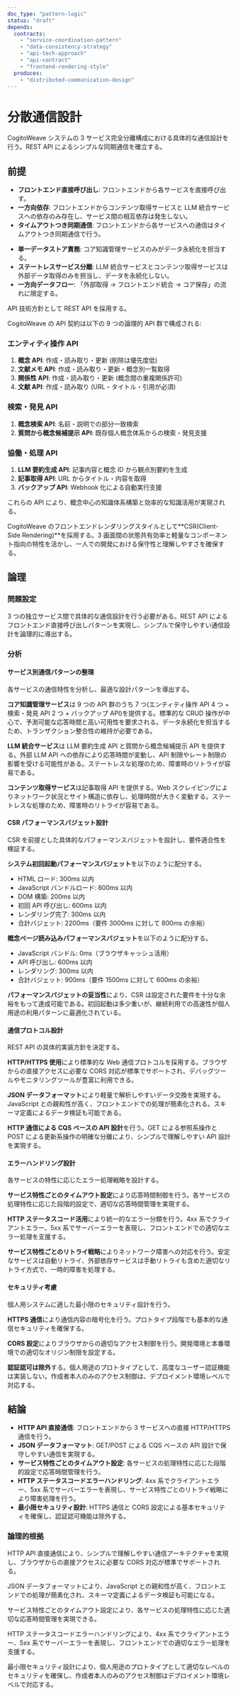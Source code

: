 ```yaml
---
doc_type: "pattern-logic"
status: "draft"
depends:
  contracts:
    - "service-coordination-pattern"
    - "data-consistency-strategy"
    - "api-tech-approach"
    - "api-contract"
    - "frontend-rendering-style"
  produces:
    - "distributed-communication-design"
---
```


# 分散通信設計

CogitoWeave システムの 3 サービス完全分離構成における具体的な通信設計を行う。REST API によるシンプルな同期通信を確立する。

## 前提

<!-- PREMISE_BEGIN: service-coordination-pattern -->

- **フロントエンド直接呼び出し**: フロントエンドから各サービスを直接呼び出す。
- **一方向依存**: フロントエンドからコンテンツ取得サービスと LLM 統合サービスへの依存のみ存在し、サービス間の相互依存は発生しない。
- **タイムアウトつき同期通信**: フロントエンドから各サービスへの通信はタイムアウトつき同期通信で行う。

<!-- PREMISE_END: service-coordination-pattern -->

<!-- PREMISE_BEGIN: data-consistency-strategy -->

- **単一データストア責務**: コア知識管理サービスのみがデータ永続化を担当する。
- **ステートレスサービス分離**: LLM 統合サービスとコンテンツ取得サービスは外部データ取得のみを担当し、データを永続化しない。
- **一方向データフロー**: 「外部取得 → フロントエンド統合 → コア保存」の流れに限定する。

<!-- PREMISE_END: data-consistency-strategy -->

<!-- PREMISE_BEGIN: api-tech-approach -->

API 技術方針として REST API を採用する。

<!-- PREMISE_END: api-tech-approach -->

<!-- PREMISE_BEGIN: api-contract -->

CogitoWeave の API 契約は以下の 9 つの論理的 API 群で構成される:

### エンティティ操作 API

1. **概念 API**: 作成・読み取り・更新 (削除は優先度低)
2. **文献メモ API**: 作成・読み取り・更新・概念別一覧取得
3. **関係性 API**: 作成・読み取り・更新 (概念間の重複関係許可)
4. **文献 API**: 作成・読み取り (URL・タイトル・引用が必須)

### 検索・発見 API

1. **概念検索 API**: 名前・説明での部分一致検索
2. **質問から概念候補提示 API**: 既存個人概念体系からの検索・発見支援

### 協働・処理 API

1. **LLM 要約生成 API**: 記事内容と概念 ID から観点別要約を生成
2. **記事取得 API**: URL からタイトル・内容を取得
3. **バックアップ API**: Webhook 化による自動実行支援

これらの API により、概念中心の知識体系構築と効率的な知識活用が実現される。

<!-- PREMISE_END: api-contract -->

<!-- PREMISE_BEGIN: frontend-rendering-style -->

CogitoWeave のフロントエンドレンダリングスタイルとして**CSR(Client-Side Rendering)**を採用する。3 画面間の状態共有効率と軽量なコンポーネント指向の特性を活かし、一人での開発における保守性と理解しやすさを確保する。

<!-- PREMISE_END: frontend-rendering-style -->

## 論理

### 問題設定

3 つの独立サービス間で具体的な通信設計を行う必要がある。REST API によるフロントエンド直接呼び出しパターンを実現し、シンプルで保守しやすい通信設計を論理的に導出する。

### 分析

#### サービス別通信パターンの整理

各サービスの通信特性を分析し、最適な設計パターンを導出する。

**コア知識管理サービス**は 9 つの API 群のうち 7 つ(エンティティ操作 API 4 つ + 検索・発見 API 2 つ + バックアップ API)を提供する。標準的な CRUD 操作が中心で、予測可能な応答時間と高い可用性を要求される。データ永続化を担当するため、トランザクション整合性の維持が必要である。

**LLM 統合サービス**は LLM 要約生成 API と質問から概念候補提示 API を提供する。外部 LLM API への依存により応答時間が変動し、API 制限やレート制限の影響を受ける可能性がある。ステートレスな処理のため、障害時のリトライが容易である。

**コンテンツ取得サービス**は記事取得 API を提供する。Web スクレイピングによりネットワーク状況とサイト構造に依存し、処理時間が大きく変動する。ステートレスな処理のため、障害時のリトライが容易である。

#### CSR パフォーマンスバジェット設計

CSR を前提とした具体的なパフォーマンスバジェットを設計し、要件適合性を検証する。

**システム初回起動パフォーマンスバジェット**を以下のように配分する。

- HTML ロード: 300ms 以内
- JavaScript バンドルロード: 800ms 以内
- DOM 構築: 200ms 以内
- 初回 API 呼び出し: 600ms 以内
- レンダリング完了: 300ms 以内
- 合計バジェット: 2200ms（要件 3000ms に対して 800ms の余裕）

**概念ページ読み込みパフォーマンスバジェット**を以下のように配分する。

- JavaScript バンドル: 0ms（ブラウザキャッシュ活用）
- API 呼び出し: 600ms 以内
- レンダリング: 300ms 以内
- 合計バジェット: 900ms（要件 1500ms に対して 600ms の余裕）

**パフォーマンスバジェットの妥当性**により、CSR は設定された要件を十分な余裕をもって達成可能である。初回起動は多少重いが、継続利用での高速性が個人用途の利用パターンに最適化されている。

#### 通信プロトコル設計

REST API の具体的実装方針を決定する。

**HTTP/HTTPS 使用**により標準的な Web 通信プロトコルを採用する。ブラウザからの直接アクセスに必要な CORS 対応が標準でサポートされ、デバッグツールやモニタリングツールが豊富に利用できる。

**JSON データフォーマット**により軽量で解析しやすいデータ交換を実現する。JavaScript との親和性が高く、フロントエンドでの処理が簡素化される。スキーマ定義によるデータ検証も可能である。

**HTTP 通信による CQS ベースの API 設計**を行う。GET による参照系操作と POST による更新系操作の明確な分離により、シンプルで理解しやすい API 設計を実現する。

#### エラーハンドリング設計

各サービスの特性に応じたエラー処理戦略を設計する。

**サービス特性ごとのタイムアウト設定**により応答時間制御を行う。各サービスの処理特性に応じた段階的設定で、適切な応答時間管理を実現する。

**HTTP ステータスコード活用**により統一的なエラー分類を行う。4xx 系でクライアントエラー、5xx 系でサーバーエラーを表現し、フロントエンドでの適切なエラー処理を支援する。

**サービス特性ごとのリトライ戦略**によりネットワーク障害への対応を行う。安定なサービスは自動リトライ、外部依存サービスは手動リトライも含めた適切なリトライ方式で、一時的障害を処理する。

#### セキュリティ考慮

個人用システムに適した最小限のセキュリティ設計を行う。

**HTTPS 通信**により通信内容の暗号化を行う。プロトタイプ段階でも基本的な通信セキュリティを確保する。

**CORS 設定**によりブラウザからの適切なアクセス制御を行う。開発環境と本番環境での適切なオリジン制限を設定する。

**認証認可は除外**する。個人用途のプロトタイプとして、高度なユーザー認証機能は実装しない。作成者本人のみのアクセス制御は、デプロイメント環境レベルで対応する。

## 結論

<!-- GLOBAL_CONCLUSION_BEGIN: distributed-communication-design -->

- **HTTP API 直接通信**: フロントエンドから 3 サービスへの直接 HTTP/HTTPS 通信を行う。
- **JSON データフォーマット**: GET/POST による CQS ベースの API 設計で保守しやすい通信を実現する。
- **サービス特性ごとのタイムアウト設定**: 各サービスの処理特性に応じた段階的設定で応答時間管理を行う。
- **HTTP ステータスコードエラーハンドリング**: 4xx 系でクライアントエラー、5xx 系でサーバーエラーを表現し、サービス特性ごとのリトライ戦略により障害処理を行う。
- **最小限セキュリティ設計**: HTTPS 通信と CORS 設定による基本セキュリティを確保し、認証認可機能は除外する。

<!-- GLOBAL_CONCLUSION_END: distributed-communication-design -->

### 論理的根拠

HTTP API 直接通信により、シンプルで理解しやすい通信アーキテクチャを実現し、ブラウザからの直接アクセスに必要な CORS 対応が標準でサポートされる。

JSON データフォーマットにより、JavaScript との親和性が高く、フロントエンドでの処理が簡素化され、スキーマ定義によるデータ検証も可能になる。

サービス特性ごとのタイムアウト設定により、各サービスの処理特性に応じた適切な応答時間管理を実現できる。

HTTP ステータスコードエラーハンドリングにより、4xx 系でクライアントエラー、5xx 系でサーバーエラーを表現し、フロントエンドでの適切なエラー処理を支援する。

最小限セキュリティ設計により、個人用途のプロトタイプとして適切なレベルのセキュリティを確保し、作成者本人のみのアクセス制御はデプロイメント環境レベルで対応する。
